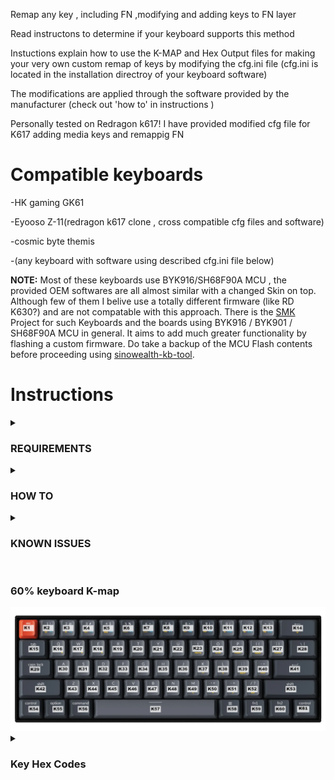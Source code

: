 Remap any key , including FN ,modifying and adding keys to  FN layer

Read instructons to determine if your keyboard supports this method

Instuctions explain how to use the K-MAP and Hex Output files for
making your very own custom remap of keys by modifying the cfg.ini file
(cfg.ini is located in the installation directroy of your keyboard software)

The modifications are applied through the software provided
by the manufacturer (check out 'how to' in instructions )

Personally tested on Redragon k617!
I have provided modified cfg file for K617 adding
media keys and remappig FN

# Compatible keyboards

 -HK gaming GK61

 -Eyooso Z-11(redragon k617 clone , cross compatible  cfg files and software)

 -cosmic  byte themis

 -(any keyboard with software using described cfg.ini file below)

 **NOTE:**
 Most of these keyboards use BYK916/SH68F90A MCU , the provided OEM softwares are all almost similar with a changed Skin on top. Although few of them I belive use a totally different firmware (like RD K630?) and are not compatable with this approach. There is the [SMK](https://github.com/carlossless/smk) Project for such Keyboards and the boards using BYK916 / BYK901 / SH68F90A MCU in general. It aims to add much greater functionality by flashing a custom firmware. Do take a backup of the MCU Flash contents before proceeding using [sinowealth-kb-tool](https://github.com/carlossless/sinowealth-kb-tool).


# Instructions

<details>
    <summary><b><h3>REQUIREMENTS</b></h3></summary>
    <br>
1. A 'supported' keyboard<br>
2. A pc<br>
3. a regular human Brain<br>
4. lots Patience
<details>
     <summary><h5>supported keyboards</h5></summary>

As far as I have discovered and know , all the budget keyboards that come with a software have a high
probability of working with the method described in the 'How to' . you willneed to check if your keyboard 
has the similar working method and cfg.ini file or any other similar filewiththe described structure of mapping
in the installation folder of the software. 
I have looked through few keyboard softwares including-

1. Redragon fizz k617 ( personally tested on , has a MCU "BYK916" on the PCB)
2. eyooso Z-11 ( clone of k617, uses the same board, cross compatible cgf files and software with the redragon k617)
3. HK gaming GK61 ( optical one , has same cfg.ini file with same structure , imported the media keys & vol up/dn/mute hex codes from this KBs cfg file)
4. CosmicByte themis (probaly some generic chinese clone board , with their modified software) <br>
   
all these keyboard software uses the described cfg.ini structure and mapping format
My guess would be that this method should work with any GK6X and SK6X keyboard , only way to fnd out is to modify,try and test further.

</details>

</details>




<details>
    <summary><h3>HOW TO</h3></summary>

To remap the keyboard keys we will require 

1. To know which physical key on keyboard to remap</br>
    the physical key Number is denoted by the "Kxx" in the K-MAP file

2. To provide the desired output/action for the key using its corresponding Hex code</br> 
    The hex codes for output/action is listed in the hex output file 
3. Locate the "cfg.ini" file and edit it </br>
    its located in the install directory of the keyboard software
4. Apply the new mapping configs of the cfg.ini using the OEMs provided software

First we take the keys K value and equal it to the hex value for the desired action by editing the cfg.ini file.A specific format must be followed for the mapping to be valid and recognised by the software in the config file.


<details>
<summary><h4>BASIC FORMAT/STRUCTURE OF "cfg.ini" FILE</h4></summary>
<br>
    
the 'cfg.ini' is found in installation directory of KB software <br>
##### cfg.ini file FORMAT example:- 
<pre>

##START OF FILE

[OPT]       || these are some vendor specific configs listing KB name , model , firmware version
            || rgb modes, speed , ect ect . none of our business . DO NOT MODIFY these.
            || These are vendor specific , and mosty not cross compatible configs(eyooso z11 & redragon fizz are cross compatible)
            || SO...when making a cfg.ini file always use the stock [OPT] data


[FN]               ||lists the mappings of the FN layer 
;Esc               || this line is for indicative purpose and does not influence mapping
K1=0x02,0xC0,0x00  || this is the main mapping data,  format "{K value}={hex value}"
;1                 ||
K2=0x02,0x70,0x00  ||mappings must be in serial order ie. K1,K2,K3,K4......K61
;2
K3=0x02,0x71,0x00
;3
K4=0x02,0x72,0x00
;4
K5=0x02,0x73,0x00
;XXXX
KXXX=0xXX,0xXX,0xXX
.................. continues (you can add/modify as many FN keys as you like )

[KEY]                                   || Lists the mappings of the main layer
;Esc                                    || it is for indicative purpose and does not influence mapping
K1=17,10,41,38, 0x02,0x1B,0x00,1,21     || this is the mapping format "{K value}={hex value}"
;1                                      ||
K2=55,10,79,38, 0x02,0x31,0x00,7,22     || mappings must be in serial order ie. K1,K2,K3,K4......K61
;2                                      ||
K3=92,10,116,38, 0x02,0x32,0x00,13,23   || we are only concerned about the middle hex codes DO NOT modify/remove the other numbers before and after the hex codes
;3                                      ||
K4=129,10,153,38, 0x02,0x33,0x00,19,24  || the numbers 4 numbers before hex and 2 after hex , idk wahat they do, my guess is they are mostly specific to each vendor/model so do not change
;4                                      || them , these are only found in the [KEY] main layer mappings . so your KB already has these for all the 61 keys
K5=167,10,191,38, 0x02,0x34,0x00,25,25
;XXXX
KXXX=0xXX,0xXX,0xXX
.................. 
K61=0xXX,0xXX,0xXX
## END OF FILE
--------------------------
</pre>
</details>

<details>
    <summary><h4>EDITING THE cfg.ini</h4></summary>
Go to your keyboard softwares installation directory and look for the cfg.ini file.
If the file has the above format then you can proceed to modifying the file.Save a backup copy of the file before editng.
Modify it according to the instuctions above as per your choice of keys and desired output
after edidting the mappings in the cgf.ini file we will apply it using the software provided
do take a backup of your stock cgf.ini in case u need to reset back to stock<br>
<br>
<b>Example:</b>
    If you need to remap CAPSLOCK as FN. You find K no. of capslock (which is K29) , edit the K29 in the main layer to the Hex values of FN (which is 0x02,0xFA,0x00) <br>
    In the file it looks like this

        ;CAPSLOCK_FN
        K29=0x02,0xFA,0x00
</details>

<details>
    <summary><h4>APPLYING THE CONFIGS</h4></summary>


These softwares are very generic and are mostly copy pasta of one another with few modifications across models
In these software we are looking for buttons "RESTORE" & "APPLY"

pressing 'APPLY'   will NOT apply the configs already made into the cgf.ini
pressing 'RESTORE' WILL restore the keyboard mappings using the cfg.ini mapping data 
So,after editing the cfg file we will open the app and press the restore button
after using RESTORE , you should have your mappings applied to your keyboard.

</details>

</details>

<details>
<summary><h3>KNOWN ISSUES</h3></summary>

FN REMAPPING EXCEPTION -

While FN can be remapped to any key , we need to make sure that the key we are remapping FN to (in the main layer to activate FN layer) does not have a corresponding action on the FN layer itself.
If it does,keyboard will fail to switch to FN, as pointed out in Issue [#3](https://github.com/octenite/redragonKB-remap/issues/3). 
So make sure that the FN key does not have any mappings in the FN layer,if it does remove it.

SOMETHING WENT WRONG? - Restore back to Stock settings

If the mappings are not edited correctly or conflicts , sometimes for some weird reasons some keys may have null output ( as if its dead)
if such things happen , restore the stock cfg.ini (well if you didn't take a backup before hand dont worry , just reinstall the software , it comes with the stock cfg.ini).
After replacing your frankenstein cfg.ini with the stock one and RESTORE using the software.
Using reset key combo(specific to each keyboard) will also restore the keyboard to stock condition (hold FN+ESC in case of redragon fizz k617).

</details>

#

### 60% keyboard K-map
<img src=K-MAP.png>

<details>
    <summary><h3><b>Key Hex Codes</b></h3></summary>
Similar Hex codes as in Win32 api <a href="https://learn.microsoft.com/en-us/windows/win32/inputdev/virtual-key-codes" target="_blank"> Virtual-Key Codes </a> 
    <div style="max-height: 600px; overflow-y: auto; margin-top: 10px;">
format:-
{key action/output}={hex code}  

<a href= "Hex outputs.txt"> Key Wise Sorting of the below Codes </a>

<pre>
>0x02 PREFIX HID FUNCTIONS

>0x10------

shift=0x02,0x10,0x00

CTRL=0x02,0x11,0x00

ALT=0x02,0x12,0x00

PAUSE/BREAK=0x02,0x13,0x00

CapsLock=0x02,0x14,0x00

Esc=0x02,0x1B,0x00

>0x20------

Space=0x02,0x20,0x00

PGUP=0x02,0x21,0x00

PGDN=0x02,0x22,0x00

END=0x02,0x23,0x00

HOME=0x02,0x24,0x00

LEFT ARROW=0x02,0x25,0x00

UP ARROW=0x02,0x26,0x00

RIGHT ARROW=0x02,0x27,0x00

DOWN ARROW=0x02,0x28,0x00

PRINTSCREEN=0x02,0x2C,0x00

INSERT=0x02,0x2D,0x00

DELETE=0x02,0x2E,0x00

>0x30------

0=0x02,0x30,0x00

1=0x02,0x31,0x00

2=0x02,0x32,0x00

3=0x02,0x33,0x00

4=0x02,0x34,0x00

5=0x02,0x35,0x00

6=0x02,0x36,0x00

7=0x02,0x37,0x00

8=0x02,0x38,0x00

9=0x02,0x39,0x00

>0x40------

A=0x02,0x41,0x00

B=0x02,0x42,0x00

C=0x02,0x43,0x00

D=0x02,0x44,0x00

E=0x02,0x45,0x00

F=0x02,0x46,0x00

G=0x02,0x47,0x00

H=0x02,0x48,0x00

I=0x02,0x49,0x00

J=0x02,0x4A,0x00

K=0x02,0x4B,0x00

L=0x02,0x4C,0x00

M=0x02,0x4D,0x00

N=0x02,0x4E,0x00

O=0x02,0x4F,0x00

>0x50------

P=0x02,0x50,0x00

Q=0x02,0x51,0x00

R=0x02,0x52,0x00

S=0x02,0x53,0x00

T=0x02,0x54,0x00

U=0x02,0x55,0x00

V=0x02,0x56,0x00

W=0x02,0x57,0x00

X=0x02,0x58,0x00

Y=0x02,0x59,0x00

Z=0x02,0x5A,0x00

LWin=0x02,0x5B,0x00

WIN=0x02,0x5C,0x00

MENU/APP KEY=0x02,0x5D,0x00	

>0x60-------

NUM 0 =0x02,0x60,0x00
	
NUM 1 =0x02,0x61,0x00
	
NUM 2 =0x02,0x62,0x00
	
NUM 3 =0x02,0x63,0x00	

NUM 4 =0x02,0x64,0x00	

NUM 5 =0x02,0x65,0x00
	
NUM 6 =0x02,0x66,0x00
	
NUM 7 =0x02,0x67,0x00
	
NUM 8 =0x02,0x68,0x00
	
NUM 9 =0x02,0x69,0x00
	
NUM * =0x02,0x6A,0x00	

NUM + =0x02,0x6B,0x00	

NUM - =0x02,0x6D,0x00	

NUM . =0x02,0x6E,0x00	

NUM / =0x02,0x6F,0x00	

>0x70------

F1=0x02,0x70,0x00

F2=0x02,0x71,0x00

F3=0x02,0x72,0x00

F4=0x02,0x73,0x00

F5=0x02,0x74,0x00

F6=0x02,0x75,0x00

F7=0x02,0x76,0x00

F8=0x02,0x77,0x00

F9=0x02,0x78,0x00

F0=0x02,0x79,0x00

F11=0x02,0x7A,0x00

F12=0x02,0x7B,0x00

>0x80------

BACKSPACE=0x02,0x8,0x00 / 0x02,0x08,0x00

>0x90------

NUMLOCK = 0x90

SCROLL LOCK =0x91

TAB=0x02,0x9,0x00 / 0x02,0x09,0x00

>0xA0------

LSHIFT = 0x02,0xA0,0x00

RSHIFT = 0x02,0xA1,0x00

RCTRL = 0x02,0xA3,0x00

LCTRL = 0x02,0xA2,0x00

LALT = 0x02,0xA4,0x00 

RALT = 0x02,0xA5,0x00

>0xB0------

; = 0x02,0xBA,0x00

= = 0x02,0xBB,0x00

, = 0x02,0xBC,0x00

-= 0x02,0xBD,0x00

. = 0x02,0xBE,0x00

/ = 0x02,0xBF,0x00

>0xC0------

` = 0x02,0xC0,0x00

>0xD0------

ENTER = 0x02,0xD,0x00 / 0x02,0x0D,0x00

[ = 0x02,0xDB,0x00

] = 0x02,0xDD,0x00

\ = 0x02,0xDC,0x00

' = 0x02,0xDE,0x00

>0xE0------

\ = 0x02,0xE2,0x00

>0xF0------

FN=0x02,0xFA,0x00

NUM ENTER = 0x02,0xFD,0x00

>0x04 PREFIX AND OTHER OEM/VENDOR FUNCTIONS----------------------

{Will be mapped to FN layer , but can be mapped to main layer too}


MEDIA = 0x04,0x21,0x00

PAUSE MEDIA = 0x04,0x22,0x00

STOP MEDIA = 0x04,0x23,0x00

PREVIOUS MEDIA = 0x04,0x24,0x00

NEXT MEDIA = 0x04,0x25,0x00

VOLUME UP = 0x04,0x26,0x00

VOLUME DOWN = 0x04,0x27,0x00

MUTE MEDIA = 0x04,0x28,0x00


>0x09 PREFIX OEM/VENDOR SPECIFIC KEYBOARD LOCAL SETTINGS FUNCTIONS

WHITE BACKLIT [CUSTOM FUNCTION of k617] = 0x09,0x00,0x0e000006
	
LOCK WINDOWS KEY = 0x09,0x00,0x0e000001

RESET KEYBOARD [CUSTOM FUNCTION] = 0x09,0x00,0x0b000300 

CHANGE BACKLIT BRIGHTNESS[CUSTOM FUNCTION] = 0x09,0x00,0x0c000300

CHANGE BACKLIT COLOR[CUSTOM FUNCTION] = 0x09,0x00,0x0e000007

CHANGE BACKLIT RGB MODE[CUSTOM FUNCTION] = 0x09,0x00,0x0d000300		
</pre>
</div> </details>
